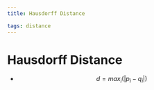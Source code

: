 ```yaml
---
title: Hausdorff Distance

tags: distance 
---
```


# Hausdorff Distance
- $$d= max_{i}(|p_{i}-q_{i}|)$$



























